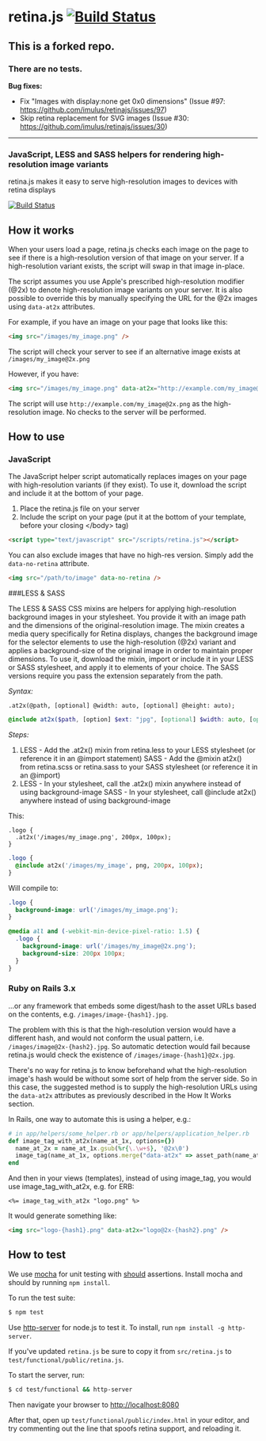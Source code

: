 # retina.js [![Build Status](https://secure.travis-ci.org/imulus/retinajs.png?branch=master)](http://travis-ci.org/imulus/retinajs)

## This is a forked repo.
### There are no tests.

**Bug fixes:**
- Fix "Images with display:none get 0x0 dimensions" (Issue #97: https://github.com/imulus/retinajs/issues/97)
- Skip retina replacement for SVG images (Issue #30: https://github.com/imulus/retinajs/issues/30)

---

### JavaScript, LESS and SASS helpers for rendering high-resolution image variants

retina.js makes it easy to serve high-resolution images to devices with retina displays

[![Build Status](https://secure.travis-ci.org/imulus/retinajs.png?branch=master)](http://travis-ci.org/imulus/retinajs)

## How it works

When your users load a page, retina.js checks each image on the page to see if there is a high-resolution version of that image on your server. If a high-resolution variant exists, the script will swap in that image in-place.

The script assumes you use Apple's prescribed high-resolution modifier (@2x) to denote high-resolution image variants on your server. It is also possible to override this by manually specifying the URL for the @2x images using `data-at2x` attributes.

For example, if you have an image on your page that looks like this:

```html
<img src="/images/my_image.png" />
```

The script will check your server to see if an alternative image exists at `/images/my_image@2x.png`

However, if you have:

```html
<img src="/images/my_image.png" data-at2x="http://example.com/my_image@2x.png" />
```

The script will use `http://example.com/my_image@2x.png` as the high-resolution image. No checks to the server will be performed.

## How to use

### JavaScript

The JavaScript helper script automatically replaces images on your page with high-resolution variants (if they exist). To use it, download the script and include it at the bottom of your page.

1. Place the retina.js file on your server
2. Include the script on your page (put it at the bottom of your template, before your closing \</body> tag)

``` html
<script type="text/javascript" src="/scripts/retina.js"></script>
```

You can also exclude images that have no high-res version. Simply add the `data-no-retina` attribute.


``` html
<img src="/path/to/image" data-no-retina />
```

###LESS & SASS

The LESS &amp; SASS CSS mixins are helpers for applying high-resolution background images in your stylesheet. You provide it with an image path and the dimensions of the original-resolution image. The mixin creates a media query specifically for Retina displays, changes the background image for the selector elements to use the high-resolution (@2x) variant and applies a background-size of the original image in order to maintain proper dimensions. To use it, download the mixin, import or include it in your LESS or SASS stylesheet, and apply it to elements of your choice. The SASS versions require you pass the extension separately from the path.

*Syntax:*

``` less
.at2x(@path, [optional] @width: auto, [optional] @height: auto);
```

``` scss
@include at2x($path, [option] $ext: "jpg", [optional] $width: auto, [optional] $height: auto);
```

*Steps:*

1. LESS - Add the .at2x() mixin from retina.less to your LESS stylesheet (or reference it in an @import statement)
SASS - Add the @mixin at2x() from retina.scss or retina.sass to your SASS stylesheet (or reference it in an @import)
2. LESS - In your stylesheet, call the .at2x() mixin anywhere instead of using background-image
SASS - In your stylesheet, call @include at2x() anywhere instead of using background-image

This:

``` less
.logo {
  .at2x('/images/my_image.png', 200px, 100px);
}
```

``` sass
.logo {
  @include at2x('/images/my_image', png, 200px, 100px);
}
```

Will compile to:

``` css
.logo {
  background-image: url('/images/my_image.png');
}

@media all and (-webkit-min-device-pixel-ratio: 1.5) {
  .logo {
    background-image: url('/images/my_image@2x.png');
    background-size: 200px 100px;
  }
}
```

### Ruby on Rails 3.x

...or any framework that embeds some digest/hash to the asset URLs based on the contents, e.g. `/images/image-{hash1}.jpg`.

The problem with this is that the high-resolution version would have a different hash, and would not conform the usual pattern, i.e. `/images/image@2x-{hash2}.jpg`. So automatic detection would fail because retina.js would check the existence of `/images/image-{hash1}@2x.jpg`.

There's no way for retina.js to know beforehand what the high-resolution image's hash would be without some sort of help from the server side. So in this case, the suggested method is to supply the high-resolution URLs using the `data-at2x` attributes as previously described in the How It Works section.

In Rails, one way to automate this is using a helper, e.g.:

```ruby
# in app/helpers/some_helper.rb or app/helpers/application_helper.rb
def image_tag_with_at2x(name_at_1x, options={})
  name_at_2x = name_at_1x.gsub(%r{\.\w+$}, '@2x\0')
  image_tag(name_at_1x, options.merge("data-at2x" => asset_path(name_at_2x)))
end
```

And then in your views (templates), instead of using image_tag, you would use image_tag_with_at2x, e.g. for ERB:

```erb
<%= image_tag_with_at2x "logo.png" %>
```

It would generate something like:

```html
<img src="logo-{hash1}.png" data-at2x="logo@2x-{hash2}.png" />
```

## How to test

We use [mocha](http://visionmedia.github.com/mocha/) for unit testing with [should](https://github.com/visionmedia/should.js) assertions. Install mocha and should by running `npm install`.

To run the test suite:

``` bash
$ npm test
```

Use [http-server](https://github.com/nodeapps/http-server) for node.js to test it. To install, run `npm install -g http-server`.

If you've updated `retina.js` be sure to copy it from `src/retina.js` to `test/functional/public/retina.js`.

To start the server, run:

``` bash
$ cd test/functional && http-server
```

Then navigate your browser to [http://localhost:8080](http://localhost:8080)

After that, open up `test/functional/public/index.html` in your editor, and try commenting out the line that spoofs retina support, and reloading it.
